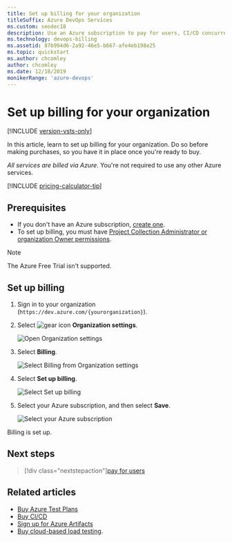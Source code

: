 ```yaml
---
title: Set up billing for your organization
titleSuffix: Azure DevOps Services
ms.custom: seodec18
description: Use an Azure subscription to pay for users, CI/CD concurrency, and extensions
ms.technology: devops-billing
ms.assetid: 87b994d6-2a92-46e5-b667-afe4eb198e25
ms.topic: quickstart
ms.author: chcomley
author: chcomley
ms.date: 12/18/2019 
monikerRange: 'azure-devops'
---
```


# Set up billing for your organization

[!INCLUDE [version-vsts-only](../../includes/version-vsts-only.md)]

In this article, learn to set up billing for your organization. Do so before making purchases, so you have it in place once you're ready to buy.

_All services are billed via Azure_. You're not required to use any other Azure services.

[!INCLUDE [pricing-calculator-tip](../../includes/pricing-calculator-tip.md)]

## Prerequisites

* If you don't have an Azure subscription, [create one](https://azure.microsoft.com/pricing/purchase-options/).
* To set up billing, you must have [Project Collection Administrator or organization Owner permissions](../security/lookup-organization-owner-admin.md).

> [!NOTE]
> The Azure Free Trial isn't supported.

## Set up billing

1.  Sign in to your organization (`https://dev.azure.com/{yourorganization}`).

2.  Select ![gear icon](../../media/icons/gear-icon.png) **Organization settings**.

    ![Open Organization settings](../../media/settings/open-admin-settings-vert.png)

3.  Select **Billing**.

    ![Select Billing from Organization settings](media/shared/select-billing-organization-settings.png)

4.  Select **Set up billing**.

    ![Select Set up billing](media/shared/set-up-billing.png)

5.  Select your Azure subscription, and then select **Save**.

    ![Select your Azure subscription](media/shared/select-azure-subscription.png)

Billing is set up.

## Next steps

> [!div class="nextstepaction"][pay for users](buy-basic-access-add-users.md)

## Related articles

* [Buy Azure Test Plans](buy-basic-access-add-users.md)
* [Buy CI/CD](buy-more-build-vs.md)
* [Sign up for Azure Artifacts](../../artifacts/start-using-azure-artifacts.md)
* [Buy cloud-based load testing](buy-load-testing-vs.md).
